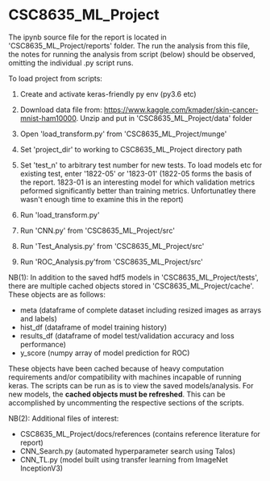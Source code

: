 # CSC8635_ML_Project

The ipynb source file for the report is located in 'CSC8635_ML_Project/reports' folder. The run the analysis from this file, the notes for running the analysis from script (below) should be observed, omitting the individual .py script runs.

To load project from scripts:

1. Create and activate keras-friendly py env (py3.6 etc)

2. Download data file from: https://www.kaggle.com/kmader/skin-cancer-mnist-ham10000. Unzip and put in 'CSC8635_ML_Project/data' folder

3. Open 'load_transform.py' from 'CSC8635_ML_Project/munge'

4. Set 'project_dir' to working to CSC8635_ML_Project directory path

5. Set 'test_n' to arbitrary test number for new tests. To load models etc for existing test, enter '1822-05' or '1823-01' (1822-05 forms the basis of the report. 1823-01 is an interesting model for which validation metrics peformed significantly better than training metrics. Unfortunatley there wasn't enough time to examine this in the report)

6. Run 'load_transform.py'

7. Run 'CNN.py' from 'CSC8635_ML_Project/src'

8. Run 'Test_Analysis.py' from 'CSC8635_ML_Project/src'

9. Run 'ROC_Analysis.py'from 'CSC8635_ML_Project/src'

NB(1): In addition to the saved hdf5 models in 'CSC8635_ML_Project/tests', there are multiple cached objects stored in 'CSC8635_ML_Project/cache'. These objects are as follows:

* meta (dataframe of complete dataset including resized images as arrays and labels)
* hist_df (dataframe of model training history)
* results_df (dataframe of model test/validation accuracy and loss performance)
* y_score (numpy array of model prediction for ROC)

These objects have been cached because of heavy computation requirements and/or compatibility with machines incapable of running keras. The scripts can be run as is to view the saved models/analysis. For new models, the **cached objects must be refreshed**. This can be accomplished by uncommenting the respective sections of the scripts. 

NB(2): Additional files of interest:

* CSC8635_ML_Project/docs/references (contains reference literature for report)
* CNN_Search.py (automated hyperparameter search using Talos)
* CNN_TL.py (model built using transfer learning from ImageNet InceptionV3)
